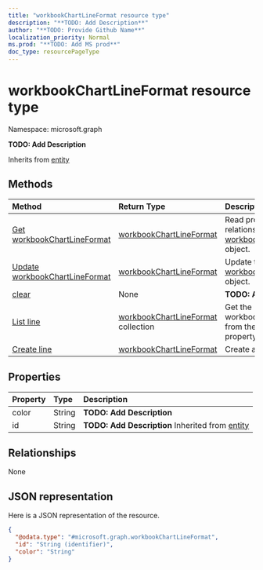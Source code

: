 ```yaml
---
title: "workbookChartLineFormat resource type"
description: "**TODO: Add Description**"
author: "**TODO: Provide Github Name**"
localization_priority: Normal
ms.prod: "**TODO: Add MS prod**"
doc_type: resourcePageType
---
```


# workbookChartLineFormat resource type


Namespace: microsoft.graph

**TODO: Add Description**


Inherits from [entity](../resources/entity.md)

## Methods
|Method|Return Type|Description|
|:---|:---|:---|
|[Get workbookChartLineFormat](../api/workbookchartlineformat-get.md)|[workbookChartLineFormat](../resources/workbookchartlineformat.md)|Read properties and relationships of a [workbookChartLineFormat](../resources/workbookchartlineformat.md) object.|
|[Update workbookChartLineFormat](../api/workbookchartlineformat-update.md)|[workbookChartLineFormat](../resources/workbookchartlineformat.md)|Update the properties of a [workbookChartLineFormat](../resources/workbookchartlineformat.md) object.|
|[clear](../api/workbookchartlineformat-clear.md)|None|**TODO: Add Description**|
|[List line](../api/workbookchartaxisformat-list-line.md)|[workbookChartLineFormat](../resources/workbookchartlineformat.md) collection|Get the workbookChartLineFormats from the line navigation property.|
|[Create line](../api/workbookchartaxisformat-post-line.md)|[workbookChartLineFormat](../resources/workbookchartlineformat.md)|Create a new line object.|

## Properties
|Property|Type|Description|
|:---|:---|:---|
|color|String|**TODO: Add Description**|
|id|String|**TODO: Add Description** Inherited from [entity](../resources/entity.md)|

## Relationships
None

## JSON representation
Here is a JSON representation of the resource.
<!-- {
  "blockType": "resource",
  "keyProperty": "id",
  "@odata.type": "microsoft.graph.workbookChartLineFormat",
  "baseType": "microsoft.graph.entity",
  "openType": false
}
-->
``` json
{
  "@odata.type": "#microsoft.graph.workbookChartLineFormat",
  "id": "String (identifier)",
  "color": "String"
}
```

